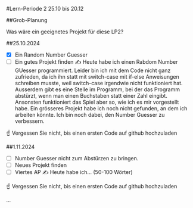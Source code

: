 #Lern-Periode 2
25.10 bis 20.12

##Grob-Planung

Was wäre ein geeignetes Projekt für diese LP2?

##25.10.2024
- [x] Ein Random Number Guesser
- [ ] Ein gutes Projekt finden
✍️ Heute habe ich einen Rabdom Number GUesser programmiert. Leider bin ich mit dem Code nicht ganz zufrieden, da ich ihn statt mit switch-case mit if-else Anweisungen schreiben musste, weil switch-case irgendwie nicht funktioniert hat. Ausserdem gibt es eine Stelle im Programm, bei der das Programm abstürzt, wenn man einen Buchstaben statt einer Zahl eingibt. Ansonsten funktioniert das Spiel aber so, wie ich es mir vorgestellt habe. Ein grösseres Projekt habe ich noch nicht gefunden, an dem ich arbeiten könnte. Ich bin noch dabei, den Number Guesser zu verbessern.

☝️ Vergessen Sie nicht, bis einen ersten Code auf github hochzuladen

##1.11.2024
- [ ] Number Guesser nicht zum Abstürzen zu bringen.
- [ ] Neues Projekt finden
- [ ] Viertes AP
✍️ Heute habe ich... (50-100 Wörter)

☝️ Vergessen Sie nicht, bis einen ersten Code auf github hochzuladen

...
